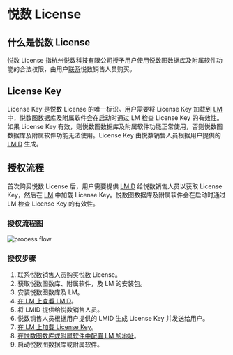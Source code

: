 # 悦数 License

## 什么是悦数 License

悦数 License 指杭州悦数科技有限公司授予用户使用悦数图数据库及附属软件功能的合法权限，由用户[联系](https://www.nebula-graph.com.cn/contact)悦数销售人员购买。

## License Key

License Key 是悦数 License 的唯一标识。用户需要将 License Key 加载到 [LM](2.license-management-suite/3.license-manager.md) 中，悦数图数据库及附属软件会在启动时通过 LM 检查 License Key 的有效性。如果 License Key 有效，则悦数图数据库及附属软件功能正常使用，否则悦数图数据库及附属软件功能无法使用。License Key 由悦数销售人员根据用户提供的 [LMID](2.license-management-suite/3.license-manager.md) 生成。

<!-- 等LC上线后，开放以下内容
### License Key 类型

License Key 分为在线 License Key 和离线 License Key。

- **在线 License Key**
  用户将其输入至 LM 中后，LM 可以每 1~2 小时获取最新的 License 信息。

- **离线 License Key**
  相比离线 License Key，用户将其输入至 LM 中后，LM 获取的是固定的 License 信息。如果更新了 License 信息，需重新获取离线授权码。

用户可以根据 LM 是否能够访问互联网而选择在线或离线 License Key。

- 当 LM 可以访问互联网时，可选在线或离线 License Key，建议使用在线 License Key。
- 当 LM 无法访问互联网时，需选择离线 License Key。 -->


<!-- 在 [LC](https://license.vesoft-inc.com/account/sign-in?redirect=/licenses) 上可查看 License 信息，包括 License 的有效期、节点数、License Key 等。 -->

<!-- 国内暂时不透出资源费用

## License 资源费用

目前，支持购买节点类型的资源，即用户可以根据自己的业务需求，购买所需的节点数，包括查询和存储节点。License 的购买时长可以选择 1 个月或者 1 年。

具体的费用如下表所示：

| 资源/个 | 1 个月 | 1 年 |
| :--- | :--- | :--- |
| 查询节点| 9800 RMB | 117600 RMB |
| 存储节点 | 19600 RMB | 235200 RMB |

购买 License 后，用户可同时获得悦数图数据库附属软件悦数图探索（ Explorer）、悦数运维监控（Dashboard）、悦数图计算（Analytics）的使用权，但需要自行在这些软件上配置 [LM](2.license-management-suite/3.license-manager.md)。 -->

## 授权流程

首次购买悦数 License 后，用户需要提供 [LMID](2.license-management-suite/3.license-manager.md) 给悦数销售人员以获取 License Key，然后在 [LM](2.license-management-suite/3.license-manager.md) 中加载 License Key。悦数图数据库及附属软件会在启动时通过 LM 检查 License Key 的有效性。

### 授权流程图

![process flow](https://docs-cdn.nebula-graph.com.cn/figures/licensing_flowchart_2023-05-07-cn.png)

<!-- ### 在云市场平台购买 License 的授权流程

1. 在 AWS Marketplace 的 [NebulaGraph Enterprise (by Node)](https://aws.amazon.com/marketplace/pp/prodview-kvpxjh5b4dfno?sr=0-2&ref_=beagle&applicationId=AWSMPContessa) 服务上签订合同以购买悦数 License。
2. 注册 [LC](https://license.vesoft-inc.com/account/sign-in?redirect=/licenses) 账号并登录。
3. 在 [LM 上查看 LMID](2.license-management-suite/3.license-manager.md)。
4. 在 [LC 上绑定 LMID](2.license-management-suite/2.license-center.md) 并[获取 License Key](4.generate-and-load-license-key.md)。
5. 在 [LM 上加载 License Key](4.generate-and-load-license-key.md)。
6. 在悦数图数库或附属软件中[配置 LM 的地址](3.license-manager.md)。
7. 启动悦数图数据库或附属软件。 -->

<!-- ### 联系悦数销售人员购买 License 的授权流程 -->
### 授权步骤

1. 联系悦数销售人员购买悦数 License。
2. 获取悦数图数库、附属软件，及 LM 的安装包。
3. 安装悦数图数库及 LM。
4. [在 LM 上查看 LMID](2.license-management-suite/3.license-manager.md)。
5. 将 LMID 提供给悦数销售人员。
6. 悦数销售人员根据用户提供的 LMID 生成 License Key 并发送给用户。
7. [在 LM 上加载 License Key](2.license-management-suite/3.license-manager.md)。
8. [在悦数图数库或附属软件中配置 LM 的地址](3.license-manager.md)。
9. 启动悦数图数据库或附属软件。







